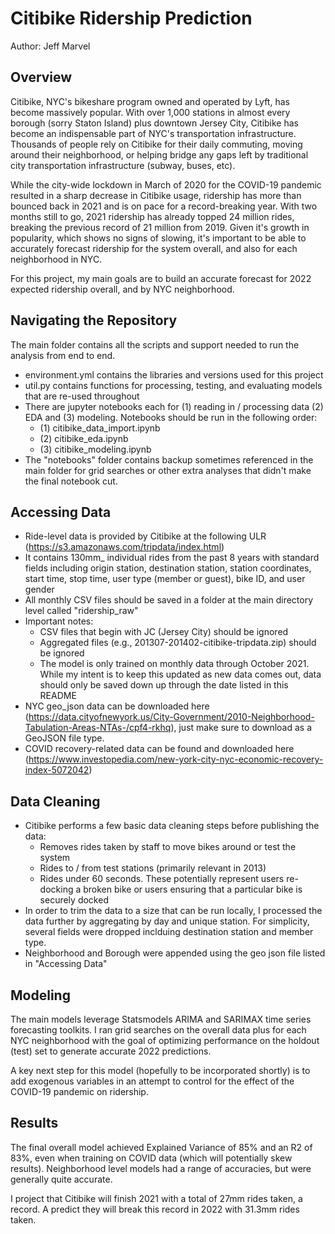 # Citibike Ridership Prediction
Author: Jeff Marvel

## Overview

Citibike, NYC's bikeshare program owned and operated by Lyft, has become massively popular. With over 1,000 stations in almost every borough (sorry Staton Island) plus downtown Jersey City, Citibike has become an indispensable part of NYC's transportation infrastructure. Thousands of people rely on Citibike for their daily commuting, moving around their neighborhood, or helping bridge any gaps left by traditional city transportation infrastructure (subway, buses, etc).

While the city-wide lockdown in March of 2020 for the COVID-19 pandemic resulted in a sharp decrease in Citibike usage, ridership has more than bounced back in 2021 and is on pace for a record-breaking year. With two months still to go, 2021 ridership has already topped 24 million rides, breaking the previous record of 21 million from 2019. Given it's growth in popularity, which shows no signs of slowing, it's important to be able to accurately forecast ridership for the system overall, and also for each neighborhood in NYC.

For this project, my main goals are to build an accurate forecast for 2022 expected ridership overall, and by NYC neighborhood.

## Navigating the Repository

The main folder contains all the scripts and support needed to run the analysis from end to end.
* environment.yml contains the libraries and versions used for this project
* util.py contains functions for processing, testing, and evaluating models that are re-used throughout
* There are jupyter notebooks each for (1) reading in / processing data (2) EDA and (3) modeling. Notebooks should be run in the following order:
  * (1) citibike_data_import.ipynb
  * (2) citibike_eda.ipynb
  * (3) citibike_modeling.ipynb
* The "notebooks" folder contains backup sometimes referenced in the main folder for grid searches or other extra analyses that didn't make the final notebook cut.

## Accessing Data

* Ride-level data is provided by Citibike at the following ULR (https://s3.amazonaws.com/tripdata/index.html)
* It contains 130mm_ individual rides from the past 8 years with standard fields including origin station, destination station, station coordinates, start time, stop time, user type (member or guest), bike ID, and user gender
* All monthly CSV files should be saved in a folder at the main directory level called "ridership_raw"
* Important notes:
  * CSV files that begin with JC (Jersey City) should be ignored
  * Aggregated files (e.g., 201307-201402-citibike-tripdata.zip) should be ignored
  * The model is only trained on monthly data through October 2021. While my intent is to keep this updated as new data comes out, data should only be saved down up through the date listed in this README
* NYC geo_json data can be downloaded here (https://data.cityofnewyork.us/City-Government/2010-Neighborhood-Tabulation-Areas-NTAs-/cpf4-rkhq), just make sure to download as a GeoJSON file type.
* COVID recovery-related data can be found and downloaded here (https://www.investopedia.com/new-york-city-nyc-economic-recovery-index-5072042)

## Data Cleaning

* Citibike performs a few basic data cleaning steps before publishing the data:
  * Removes rides taken by staff to move bikes around or test the system
  * Rides to / from test stations (primarily relevant in 2013)
  * Rides under 60 seconds. These potentially represent users re-docking a broken bike or users ensuring that a particular bike is securely docked
* In order to trim the data to a size that can be run locally, I processed the data further by aggregating by day and unique station. For simplicity, several fields were dropped inclduing destination station and member type.
* Neighborhood and Borough were appended using the geo json file listed in "Accessing Data"

## Modeling

The main models leverage Statsmodels ARIMA and SARIMAX time series forecasting toolkits. I ran grid searches on the overall data plus for each NYC neighborhood with the goal of optimizing performance on the holdout (test) set to generate accurate 2022 predictions.

A key next step for this model (hopefully to be incorporated shortly) is to add exogenous variables in an attempt to control for the effect of the COVID-19 pandemic on ridership.

## Results

The final overall model achieved Explained Variance of 85% and an R2 of 83%, even when training on COVID data (which will potentially skew results). Neighborhood level models had a range of accuracies, but were generally quite accurate.

I project that Citibike will finish 2021 with a total of 27mm rides taken, a record. A predict they will break this record in 2022 with 31.3mm rides taken.
